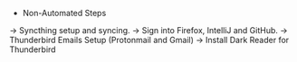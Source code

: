 * Non-Automated Steps

-> Syncthing setup and syncing.
-> Sign into Firefox, IntelliJ and GitHub.
-> Thunderbird Emails Setup (Protonmail and Gmail)
-> Install Dark Reader for Thunderbird
